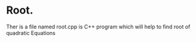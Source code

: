 # Root.
Ther is a file named root.cpp is C++ program which will help to find root of quadratic Equations

